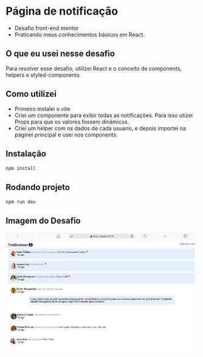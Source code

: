 # Página de  notificação
* Desafio front-end mentor
* Praticando meus conhecimentos básicos em React.

## O que eu usei nesse desafio
Para resolver esse desafio, utilizei React e o conceito de components, helpers e styled-components

## Como utilizei
* Primeiro instalei o vite
* Criei um componente para exibir todas as notificações. Para isso utizei Props para que os valores fossem dinâmicos.
* Criei um helper com os dados de cada usuario, e depois importei na páginei principal e usei nos components.

## Instalação
    npm install

## Rodando projeto
    npm run dev

## Imagem do Desafio
<img src="./mobile.png" target="_blank">